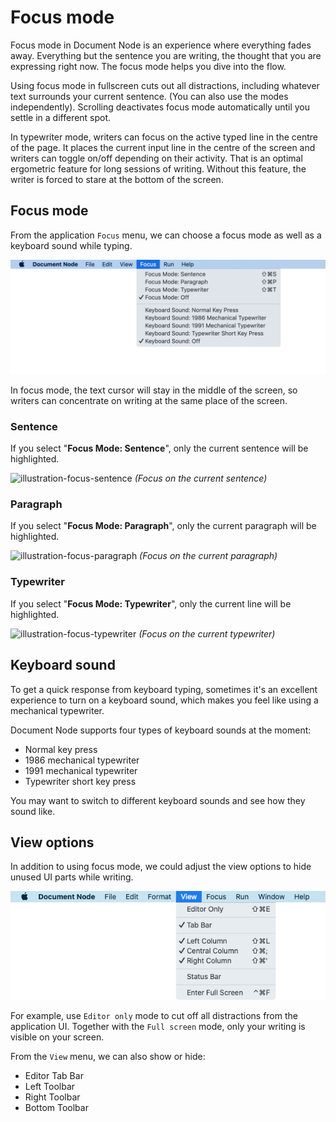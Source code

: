 ﻿# Focus mode

Focus mode in Document Node is an experience where everything fades away. Everything but the sentence you are writing, the thought that you are expressing right now. The focus mode helps you dive into the flow.

Using focus mode in fullscreen cuts out all distractions, including whatever text surrounds your current sentence. (You can also use the modes independently). Scrolling deactivates focus mode automatically until you settle in a different spot.

In typewriter mode, writers can focus on the active typed line in the centre of the page. It places the current input line in the centre of the screen and writers can toggle on/off depending on their activity. That is an optimal ergometric feature for long sessions of writing. Without this feature, the writer is forced to stare at the bottom of the screen.

## Focus mode

From the application `Focus` menu, we can choose a focus mode as well as a keyboard sound while typing.

![screen-menu-focus](screen-menu-focus.png)

In focus mode, the text cursor will stay in the middle of the screen, so writers can concentrate on writing at the same place of the screen.

### Sentence

If you select "**Focus Mode: Sentence**", only the current sentence will be highlighted.

![illustration-focus-sentence](https://blog.documentnode.io/illustration-focus-sentence.gif)
*(Focus on the current sentence)*

### Paragraph

If you select "**Focus Mode: Paragraph**", only the current paragraph will be highlighted.

![illustration-focus-paragraph](https://blog.documentnode.io/illustration-focus-paragraph.gif)
*(Focus on the current paragraph)*

### Typewriter

If you select "**Focus Mode: Typewriter**", only the current line will be highlighted.

![illustration-focus-typewriter](https://blog.documentnode.io/illustration-focus-typewriter.gif)
*(Focus on the current typewriter)*

## Keyboard sound

To get a quick response from keyboard typing, sometimes it's an excellent experience to turn on a keyboard sound, which makes you feel like using a mechanical typewriter.

Document Node supports four types of keyboard sounds at the moment:

* Normal key press
* 1986 mechanical typewriter
* 1991 mechanical typewriter
* Typewriter short key press

You may want to switch to different keyboard sounds and see how they sound like.

## View options

In addition to using focus mode, we could adjust the view options to hide unused UI parts while writing.

![screen-menu-view](screen-menu-view.png)

For example, use `Editor only` mode to cut off all distractions from the application UI. Together with the `Full screen` mode, only your writing is visible on your screen.

From the `View` menu, we can also show or hide:

* Editor Tab Bar
* Left Toolbar
* Right Toolbar
* Bottom Toolbar

